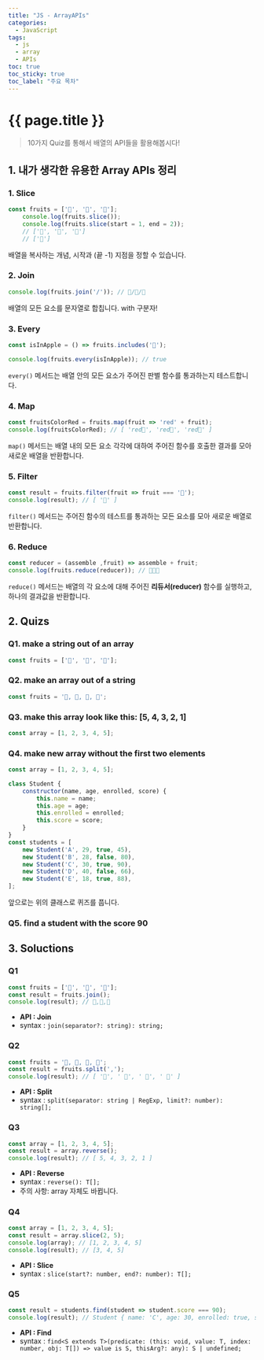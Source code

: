 ```yaml
---
title: "JS - ArrayAPIs"
categories: 
  - JavaScript
tags:
  - js
  - array
  - APIs
toc: true
toc_sticky: true
toc_label: "주요 목차"
---
```


# {{ page.title }}

> 10가지 Quiz를 통해서 배열의 API들을 활용해봅시다!

## 1. 내가 생각한 유용한 Array APIs 정리
### 1. Slice
```js
const fruits = ['🍎', '🍌', '🍊'];
    console.log(fruits.slice());
    console.log(fruits.slice(start = 1, end = 2));
    // ['🍎', '🍌', '🍊']
    // ['🍌']
```

배열을 복사하는 개념, 시작과 (끝 -1) 지점을 정할 수 있습니다.

### 2. Join
```js
console.log(fruits.join('/')); // 🍎/🍌/🍊
```
배열의 모든 요소를 문자열로 합칩니다. with 구분자!

### 3. Every
```js
const isInApple = () => fruits.includes('🍎');

console.log(fruits.every(isInApple)); // true
```
`every()` 메서드는 배열 안의 모든 요소가 주어진 판별 함수를 통과하는지 테스트합니다.

### 4. Map
```js
const fruitsColorRed = fruits.map(fruit => 'red' + fruit);
console.log(fruitsColorRed); // [ 'red🍎', 'red🍌', 'red🍊' ]

```
`map()` 메서드는 배열 내의 모든 요소 각각에 대하여 주어진 함수를 호출한 결과를 모아 새로운 배열을 반환합니다.

### 5. Filter
```js
const result = fruits.filter(fruit => fruit === '🍌');
console.log(result); // [ '🍌' ]
```
`filter()` 메서드는 주어진 함수의 테스트를 통과하는 모든 요소를 모아 새로운 배열로 반환합니다.

### 6. Reduce
```js
const reducer = (assemble ,fruit) => assemble + fruit;
console.log(fruits.reduce(reducer)); // 🍎🍌🍊
```
`reduce()` 메서드는 배열의 각 요소에 대해 주어진 **리듀서(reducer)** 함수를 실행하고, 하나의 결과값을 반환합니다.

## 2. Quizs

### Q1. make a string out of an array
```js
const fruits = ['🍎', '🍌', '🍊'];
```

### Q2. make an array out of a string
```js
const fruits = '🍎, 🍌, 🍊, 🍉';
```

### Q3. make this array look like this: [5, 4, 3, 2, 1]
```js
const array = [1, 2, 3, 4, 5];
```

### Q4. make new array without the first two elements
```js
const array = [1, 2, 3, 4, 5];
```

```js
class Student {
    constructor(name, age, enrolled, score) {
        this.name = name;
        this.age = age;
        this.enrolled = enrolled;
        this.score = score;
    }
}
const students = [
    new Student('A', 29, true, 45),
    new Student('B', 28, false, 80),
    new Student('C', 30, true, 90),
    new Student('D', 40, false, 66),
    new Student('E', 18, true, 88),
];
```
앞으로는 위의 클래스로 퀴즈를 풉니다.

### Q5. find a student with the score 90

## 3. Soluctions

### Q1
```js
const fruits = ['🍎', '🍌', '🍊'];
const result = fruits.join();
console.log(result); // 🍎,🍌,🍊
```
- **API : Join**  
- syntax : `join(separator?: string): string;`

### Q2
```js
const fruits = '🍎, 🍌, 🍊, 🍉';
const result = fruits.split(',');
console.log(result); // [ '🍎', ' 🍌', ' 🍊', ' 🍉' ]
```
- **API : Split**
- syntax : `split(separator: string | RegExp, limit?: number): string[];`

### Q3
```js
const array = [1, 2, 3, 4, 5];
const result = array.reverse();
console.log(result); // [ 5, 4, 3, 2, 1 ]
```
- **API : Reverse**
- syntax : `reverse(): T[];`
- 주의 사항: array 자체도 바뀝니다.

### Q4
```js
const array = [1, 2, 3, 4, 5];
const result = array.slice(2, 5);
console.log(array); // [1, 2, 3, 4, 5]
console.log(result); // [3, 4, 5]
```
- **API : Slice**
- syntax : `slice(start?: number, end?: number): T[];`

### Q5
```js
const result = students.find(student => student.score === 90);
console.log(result); // Student { name: 'C', age: 30, enrolled: true, score: 90 }
```
- **API : Find**
- syntax : `find<S extends T>(predicate: (this: void, value: T, index: number, obj: T[]) => value is S, thisArg?: any): S | undefined;`
